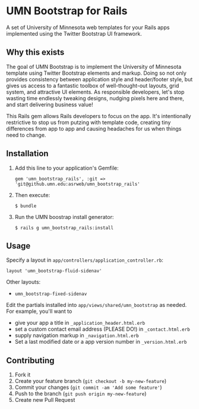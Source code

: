 UMN Bootstrap for Rails
=======================

A set of University of Minnesota web templates for your Rails apps implemented
using the Twitter Bootstrap UI framework.

Why this exists
---------------

The goal of UMN Bootstrap is to implement the University of Minnesota
template using Twitter Bootstrap elements and markup. Doing so not only provides
consistency between application style and header/footer style, but gives
us access to a fantastic toolbox of well-thought-out layouts, grid
system, and attractive UI elements. As responsible developers, let's stop
wasting time endlessly tweaking designs, nudging pixels here and there,
and start delivering business value!

This Rails gem allows Rails developers to focus on the app. It's
intentionally restrictive to stop us from putzing with template code,
creating tiny differences from app to app and causing headaches for us
when things need to change. 

Installation
------------

1. Add this line to your application's Gemfile:

    ```
    gem 'umn_bootstrap_rails', :git => 'git@github.umn.edu:asrweb/umn_bootstrap_rails'
    ```

2. Then execute:

    ```
    $ bundle
    ```

3. Run the UMN boostrap install generator:

    ```
    $ rails g umn_bootstrap_rails:install
    ```

Usage
-----

Specify a layout in `app/controllers/application_controller.rb`:

    layout 'umn_bootstrap-fluid-sidenav'

Other layouts:

- `umn_bootstrap-fixed-sidenav`

Edit the partials installed into `app/views/shared/umn_bootstrap` as
needed. For example, you'll want to

- give your app a title in `_application_header.html.erb`
- set a custom contact email address (PLEASE DO!) in `_contact.html.erb`
- supply navigation markup in `_navigation.html.erb`
- Set a last modified date or a app version number in
  `_version.html.erb`

Contributing
------------

1. Fork it
2. Create your feature branch (`git checkout -b my-new-feature`)
3. Commit your changes (`git commit -am 'Add some feature'`)
4. Push to the branch (`git push origin my-new-feature`)
5. Create new Pull Request
